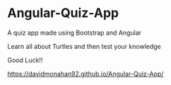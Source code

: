 # Angular-Quiz-App

A quiz app made using Bootstrap and Angular

Learn all about Turtles and then test your knowledge 

Good Luck!!

https://davidmonahan92.github.io/Angular-Quiz-App/
